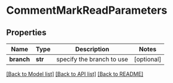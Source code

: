 # CommentMarkReadParameters

## Properties
Name | Type | Description | Notes
------------ | ------------- | ------------- | -------------
**branch** | **str** | specify the branch to use | [optional] 

[[Back to Model list]](../README.md#documentation-for-models) [[Back to API list]](../README.md#documentation-for-api-endpoints) [[Back to README]](../README.md)


